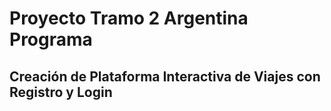 # Proyecto Tramo 2 Argentina Programa

## Creación de Plataforma Interactiva de Viajes con Registro y Login